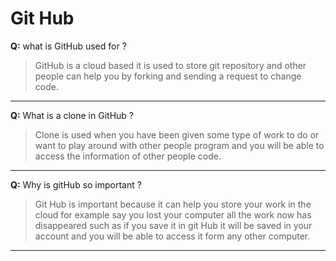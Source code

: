 # Git Hub

**Q:** what is GitHub used for ?

> GitHub is a cloud based it is used to store git repository and other people can help you by forking and sending a request to change code.

---

**Q:** What is a clone in GitHub ?


> Clone is used when you have been given some type of work to do or want to play around with other people program and you will be able to access the information of other people code.

---

**Q:** Why is gitHub so important ?

> Git Hub is important because it can help you store your work in the cloud for example say you lost your computer all the work now has disappeared such as if you save it in git Hub it will be saved in your account and you will be able to access it form any other computer.

---